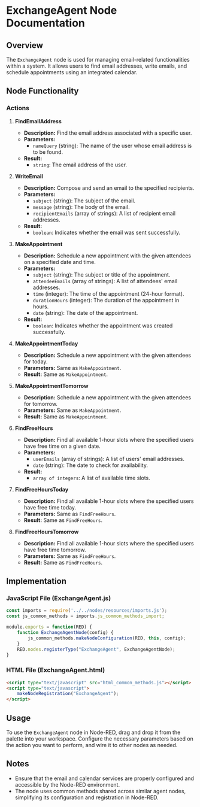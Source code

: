 
# ExchangeAgent Node Documentation

## Overview

The `ExchangeAgent` node is used for managing email-related functionalities within a system. It allows users to find email addresses, write emails, and schedule appointments using an integrated calendar.

## Node Functionality

### Actions

1. **FindEmailAddress**
   - **Description:** Find the email address associated with a specific user.
   - **Parameters:**
     - `nameQuery` (string): The name of the user whose email address is to be found.
   - **Result:**
     - `string`: The email address of the user.

2. **WriteEmail**
   - **Description:** Compose and send an email to the specified recipients.
   - **Parameters:**
     - `subject` (string): The subject of the email.
     - `message` (string): The body of the email.
     - `recipientEmails` (array of strings): A list of recipient email addresses.
   - **Result:**
     - `boolean`: Indicates whether the email was sent successfully.

3. **MakeAppointment**
   - **Description:** Schedule a new appointment with the given attendees on a specified date and time.
   - **Parameters:**
     - `subject` (string): The subject or title of the appointment.
     - `attendeeEmails` (array of strings): A list of attendees' email addresses.
     - `time` (integer): The time of the appointment (24-hour format).
     - `durationHours` (integer): The duration of the appointment in hours.
     - `date` (string): The date of the appointment.
   - **Result:**
     - `boolean`: Indicates whether the appointment was created successfully.

4. **MakeAppointmentToday**
   - **Description:** Schedule a new appointment with the given attendees for today.
   - **Parameters:** Same as `MakeAppointment`.
   - **Result:** Same as `MakeAppointment`.

5. **MakeAppointmentTomorrow**
   - **Description:** Schedule a new appointment with the given attendees for tomorrow.
   - **Parameters:** Same as `MakeAppointment`.
   - **Result:** Same as `MakeAppointment`.

6. **FindFreeHours**
   - **Description:** Find all available 1-hour slots where the specified users have free time on a given date.
   - **Parameters:**
     - `userEmails` (array of strings): A list of users' email addresses.
     - `date` (string): The date to check for availability.
   - **Result:**
     - `array of integers`: A list of available time slots.

7. **FindFreeHoursToday**
   - **Description:** Find all available 1-hour slots where the specified users have free time today.
   - **Parameters:** Same as `FindFreeHours`.
   - **Result:** Same as `FindFreeHours`.

8. **FindFreeHoursTomorrow**
   - **Description:** Find all available 1-hour slots where the specified users have free time tomorrow.
   - **Parameters:** Same as `FindFreeHours`.
   - **Result:** Same as `FindFreeHours`.

## Implementation

### JavaScript File (ExchangeAgent.js)

```javascript
const imports = require('../../nodes/resources/imports.js');
const js_common_methods = imports.js_common_methods_import;

module.exports = function(RED) {
    function ExchangeAgentNode(config) {
        js_common_methods.makeNodeConfiguration(RED, this, config);
    }
    RED.nodes.registerType("ExchangeAgent", ExchangeAgentNode);
}
```

### HTML File (ExchangeAgent.html)

```html
<script type="text/javascript" src="html_common_methods.js"></script>
<script type="text/javascript">
    makeNodeRegistration("ExchangeAgent");
</script>
```

## Usage

To use the `ExchangeAgent` node in Node-RED, drag and drop it from the palette into your workspace. Configure the necessary parameters based on the action you want to perform, and wire it to other nodes as needed.

## Notes

- Ensure that the email and calendar services are properly configured and accessible by the Node-RED environment.
- The node uses common methods shared across similar agent nodes, simplifying its configuration and registration in Node-RED.

